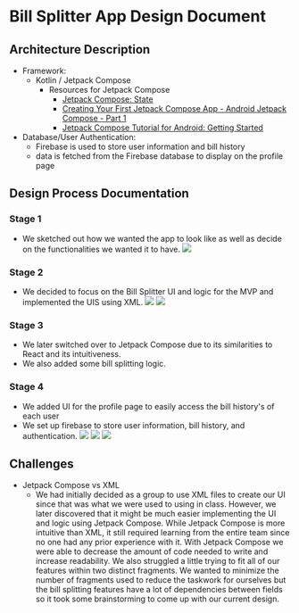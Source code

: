 # Bill Splitter App Design Document
## Architecture Description
- Framework:
  - Kotlin / Jetpack Compose
	  - Resources for Jetpack Compose
		  - [Jetpack Compose: State](https://www.youtube.com/watch?v=cDabx3SjuOY&list=PLQkwcJG4YTCSpJ2NLhDTHhi6XBNfk9WiC)
		  - [Creating Your First Jetpack Compose App - Android Jetpack Compose - Part 1](https://www.youtube.com/watch?v=mymWGMy9pYI)
		  - [Jetpack Compose Tutorial for Android: Getting Started](https://www.raywenderlich.com/15361077-jetpack-compose-tutorial-for-android-getting-started)
- Database/User Authentication:
  - Firebase is used to store user information and bill history
  - data is fetched from the Firebase database to display on the profile page

## Design Process Documentation
### Stage 1
- We sketched out how we wanted the app to look like as well as decide on the functionalities we wanted it to have.
![](https://i.imgur.com/V8EHFIO.jpg)
### Stage 2
- We decided to focus on the Bill Splitter UI and logic for the MVP and implemented the UIS using XML.
![](https://i.imgur.com/e5guprw.png)
![](https://i.imgur.com/yGtXbys.png)
### Stage 3
- We later switched over to Jetpack Compose due to its similarities to React and its intuitiveness. 
- We also added some bill splitting logic.
### Stage 4
- We added UI for the profile page to easily access the bill history's of each user
- We set up firebase to store user information, bill history, and authentication.
![](https://i.imgur.com/9iWOPY3.png)
![](https://i.imgur.com/9GOZUzE.png)
![](https://i.imgur.com/mUFvRng.png)

## Challenges
* Jetpack Compose vs XML 
  * We had initially decided as a group to use XML files to create our UI since that was what we were used to using in class. However, we later discovered that it might be much easier implementing the UI and logic using Jetpack Compose. While Jetpack Compose is more intuitive than XML, it still required learning from the entire team since no one had any prior experience with it. With Jetpack Compose we were able to decrease the amount of code needed to write and increase readability. We also struggled a little trying to fit all of our features within two distinct fragments. We wanted to minimize the number of fragments used to reduce the taskwork for ourselves but the bill splitting features have a lot of dependencies between fields so it took some brainstorming to come up with our current design.
